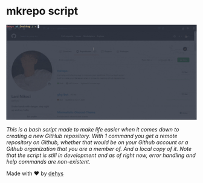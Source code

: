 # mkrepo script
<div align="center" id="top"> 
  <img src="./res/banner.gif" alt="res/banner.gif" />
</div>

*This is a bash script made to make life easier when it comes down to creating a new GitHub repository. With 1 command you get a remote repository on Github, whether that would be on your Github account or a Github organization that you are a member of. And a local copy of it. Note that the script is still in development and as of right now, error handling and help commands are non-existent.*

Made with :heart: by <a href="https://github.com/dehys" target="_blank">dehys</a>
